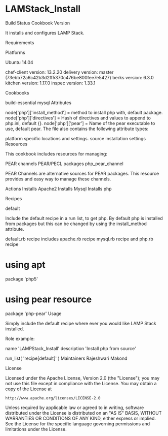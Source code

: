 # LAMStack_Install


Build Status Cookbook Version

It installs and configures LAMP Stack. 

Requirements

Platforms

Ubuntu 14.04


chef-client version: 13.2.20
delivery version: master (73ebb72a6c42b3d2ff5370c476be800fee7e5427)
berks version: 6.3.0
kitchen version: 1.17.0
inspec version: 1.33.1

Cookbooks

build-essential
mysql
Attributes

node['php']['install_method'] = method to install php with, default package.
node['php']['directives'] = Hash of directives and values to append to php.ini, default {}.
node['php']['pear'] = Name of the pear executable to use, default pear.
The file also contains the following attribute types:

platform specific locations and settings.
source installation settings
Resources

This cookbook includes resources for managing:

PEAR channels
PEAR/PECL packages
php_pear_channel

PEAR Channels are alternative sources for PEAR packages. This resource provides and easy way to manage these channels.

Actions
Installs Apache2
Installs Mysql
Installs php

Recipes

default

Include the default recipe in a run list, to get php. By default php is installed from packages but this can be changed by using the install_method attribute.

default.rb recipe includes 
apache.rb recipe
mysql.rb recipe  and
php.rb recipe

# using apt
package 'php5'

# using pear resource
package 'php-pear'
Usage

Simply include the default recipe where ever you would like LAMP Stack installed. 

Role example:

name 'LAMPStack_Install'
description 'Install php from source'

run_list(
  'recipe[default]'
)
Maintainers
Rajeshwari Makond

License

Licensed under the Apache License, Version 2.0 (the "License");
you may not use this file except in compliance with the License.
You may obtain a copy of the License at

    http://www.apache.org/licenses/LICENSE-2.0

Unless required by applicable law or agreed to in writing, software
distributed under the License is distributed on an "AS IS" BASIS,
WITHOUT WARRANTIES OR CONDITIONS OF ANY KIND, either express or implied.
See the License for the specific language governing permissions and
limitations under the License.
